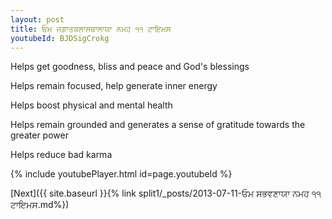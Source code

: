 ```yaml
---
layout: post
title: ਓਮ ਜਗਾਤਕਲਾਸਥਾਲਾਯਾ ਨਮਹ ੧੧ ਟਾਇਮਸ
youtubeId: BJDSigCrokg
---
```

 
 
Helps get goodness, bliss and peace and God's blessings
 
Helps remain focused, help generate inner energy 
 
Helps boost physical and mental health 
 
Helps remain grounded and generates a sense of gratitude towards the greater power 
 
Helps reduce bad karma
 
 
 
 


{% include youtubePlayer.html id=page.youtubeId %}
 
[Next]({{ site.baseurl }}{% link  split1/_posts/2013-07-11-ਓਮ ਸਭਵਣਾਯਾ ਨਮਹ ੧੧ ਟਾਇਮਸ.md%})
 
